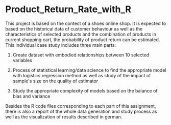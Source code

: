# Product_Return_Rate_with_R

This project is based on the contect of a shoes online shop. 
It is expected to based on the historical data of customer behaviour
as well as the characteristics of selected products and 
the combination of products in current shopping cart,
the probability of product return can be estimated. 
This individual case study includes three main parts:

1. Create dataset with embodied relationships between 10 selected variables

2. Process of statistical learning/data science to find the appropriate model 
   with logistics regression method as well as study of the impact of sample's size
   on the quality of estimator
   
3. Study the appropriate complexity of models based on the balance of bias and variance

Besides the R code files corresponding to each part of this assignment, there is also 
a report of the whole data generation and study process as well as the visualization of results 
described in german.
